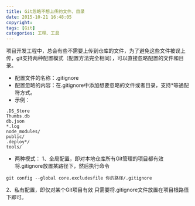 ```yaml
---
title: Git忽略不想上传的文件、目录
date: 2015-10-21 16:48:05
copyright:
tags: [Git]
categories: 工程、工具
---
```

项目开发工程中，总会有些不需要上传到仓库的文件，为了避免这些文件被误上传，git支持两种配置模式（配置方法完全相同），可以直接忽略配置的文件和目录。
* 配置文件的名称：.gitignore
* 配置忽略的内容：在.gitignore中添加想要忽略的文件或者目录，支持*等通配符方式。
* 示例：
```
.DS_Store
Thumbs.db
db.json
*.log
node_modules/
public/
.deploy*/
tools/
```


* 两种模式：
1、全局配置，即对本地仓库所有Git管理的项目都有效
将.gitignore放置某路径下，然后执行命令
```
git config --global core.excludesfile 你的路径/.gitignore
```
  2、私有配置，即仅对某个Git项目有效
  只需要将.gitignore文件放置在项目根路径下即可。
